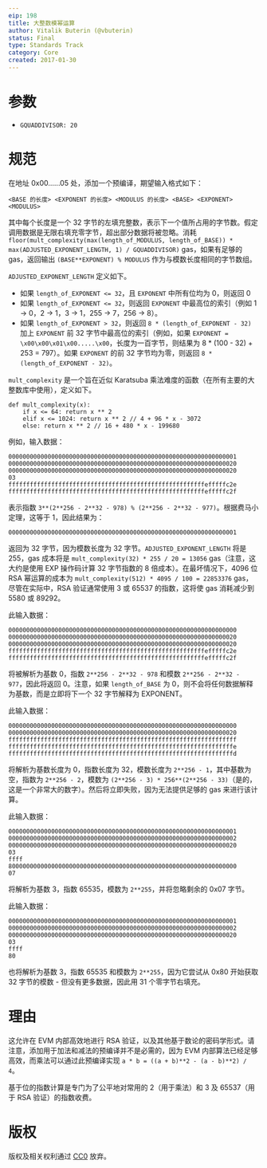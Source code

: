 ```yaml
---
eip: 198
title: 大整数模幂运算
author: Vitalik Buterin (@vbuterin)
status: Final
type: Standards Track
category: Core
created: 2017-01-30
---
```


# 参数

* `GQUADDIVISOR: 20`

# 规范

在地址 0x00......05 处，添加一个预编译，期望输入格式如下：

    <BASE 的长度> <EXPONENT 的长度> <MODULUS 的长度> <BASE> <EXPONENT> <MODULUS>
    
其中每个长度是一个 32 字节的左填充整数，表示下一个值所占用的字节数。假定调用数据是无限右填充零字节，超出部分数据将被忽略。消耗 `floor(mult_complexity(max(length_of_MODULUS, length_of_BASE)) * max(ADJUSTED_EXPONENT_LENGTH, 1) / GQUADDIVISOR)` gas，如果有足够的 gas，返回输出 `(BASE**EXPONENT) % MODULUS` 作为与模数长度相同的字节数组。

`ADJUSTED_EXPONENT_LENGTH` 定义如下。

* 如果 `length_of_EXPONENT <= 32`，且 `EXPONENT` 中所有位均为 0，则返回 0
* 如果 `length_of_EXPONENT <= 32`，则返回 `EXPONENT` 中最高位的索引（例如 1 -> 0，2 -> 1，3 -> 1，255 -> 7，256 -> 8）。
* 如果 `length_of_EXPONENT > 32`，则返回 `8 * (length_of_EXPONENT - 32)` 加上 `EXPONENT` 前 32 字节中最高位的索引（例如，如果 `EXPONENT = \x00\x00\x01\x00.....\x00`，长度为一百字节，则结果为 8 * (100 - 32) + 253 = 797）。如果 `EXPONENT` 的前 32 字节均为零，则返回 `8 * (length_of_EXPONENT - 32)`。

`mult_complexity` 是一个旨在近似 Karatsuba 乘法难度的函数（在所有主要的大整数库中使用），定义如下。

```
def mult_complexity(x):
    if x <= 64: return x ** 2
    elif x <= 1024: return x ** 2 // 4 + 96 * x - 3072
    else: return x ** 2 // 16 + 480 * x - 199680
```

例如，输入数据：

    0000000000000000000000000000000000000000000000000000000000000001
    0000000000000000000000000000000000000000000000000000000000000020
    0000000000000000000000000000000000000000000000000000000000000020
    03
    fffffffffffffffffffffffffffffffffffffffffffffffffffffffefffffc2e
    fffffffffffffffffffffffffffffffffffffffffffffffffffffffefffffc2f
    
表示指数 `3**(2**256 - 2**32 - 978) % (2**256 - 2**32 - 977)`。根据费马小定理，这等于 1，因此结果为：

    0000000000000000000000000000000000000000000000000000000000000001
    
返回为 32 字节，因为模数长度为 32 字节。`ADJUSTED_EXPONENT_LENGTH` 将是 255，gas 成本将是 `mult_complexity(32) * 255 / 20 = 13056` gas（注意，这大约是使用 EXP 操作码计算 32 字节指数的 8 倍成本）。在最坏情况下，4096 位 RSA 幂运算的成本为 `mult_complexity(512) * 4095 / 100 = 22853376` gas，尽管在实际中，RSA 验证通常使用 3 或 65537 的指数，这将使 gas 消耗减少到 5580 或 89292。

此输入数据：

    0000000000000000000000000000000000000000000000000000000000000000
    0000000000000000000000000000000000000000000000000000000000000020
    0000000000000000000000000000000000000000000000000000000000000020
    fffffffffffffffffffffffffffffffffffffffffffffffffffffffefffffc2e
    fffffffffffffffffffffffffffffffffffffffffffffffffffffffefffffc2f
    
将被解析为基数 0，指数 `2**256 - 2**32 - 978` 和模数 `2**256 - 2**32 - 977`，因此将返回 0。注意，如果 `length_of_BASE` 为 0，则不会将任何数据解释为基数，而是立即将下一个 32 字节解释为 EXPONENT。

此输入数据：

    0000000000000000000000000000000000000000000000000000000000000000
    0000000000000000000000000000000000000000000000000000000000000020
    ffffffffffffffffffffffffffffffffffffffffffffffffffffffffffffffff
    fffffffffffffffffffffffffffffffffffffffffffffffffffffffffffffffe
    fffffffffffffffffffffffffffffffffffffffffffffffffffffffffffffffd
    
将解析为基数长度为 0，指数长度为 32，模数长度为 `2**256 - 1`，其中基数为空，指数为 `2**256 - 2`，模数为 `(2**256 - 3) * 256**(2**256 - 33)`（是的，这是一个非常大的数字）。然后将立即失败，因为无法提供足够的 gas 来进行该计算。

此输入数据：

    0000000000000000000000000000000000000000000000000000000000000001
    0000000000000000000000000000000000000000000000000000000000000002
    0000000000000000000000000000000000000000000000000000000000000020
    03
    ffff
    8000000000000000000000000000000000000000000000000000000000000000
    07

将解析为基数 3，指数 65535，模数为 `2**255`，并将忽略剩余的 0x07 字节。

此输入数据：

    0000000000000000000000000000000000000000000000000000000000000001
    0000000000000000000000000000000000000000000000000000000000000002
    0000000000000000000000000000000000000000000000000000000000000020
    03
    ffff
    80
    
也将解析为基数 3，指数 65535 和模数为 `2**255`，因为它尝试从 0x80 开始获取 32 字节的模数 - 但没有更多数据，因此用 31 个零字节右填充。

# 理由

这允许在 EVM 内部高效地进行 RSA 验证，以及其他基于数论的密码学形式。请注意，添加用于加法和减法的预编译并不是必需的，因为 EVM 内部算法已经足够高效，而乘法可以通过此预编译实现 `a * b = ((a + b)**2 - (a - b)**2) / 4`。

基于位的指数计算是专门为了公平地对常用的 2（用于乘法）和 3 及 65537（用于 RSA 验证）的指数收费。

# 版权

版权及相关权利通过 [CC0](../LICENSE.md) 放弃。